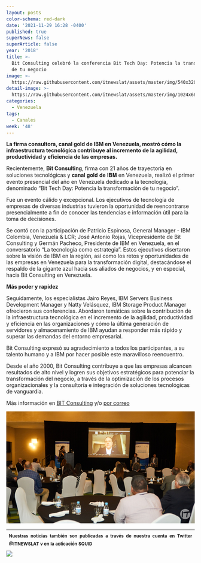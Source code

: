 ```yaml
---
layout: posts
color-schema: red-dark
date: '2021-11-29 16:28 -0400'
published: true
superNews: false
superArticle: false
year: '2018'
title: >-
  Bit Consulting celebró la conferencia Bit Tech Day: Potencia la transformación
  de tu negocio
image: >-
  https://raw.githubusercontent.com/itnewslat/assets/master/img/540x320/bitconsulting-p.jpg
detail-image: >-
  https://raw.githubusercontent.com/itnewslat/assets/master/img/1024x680/bitconsulting-g.jpg
categories:
  - Venezuela
tags:
  - Canales
week: '48'
---
```

**La firma consultora, canal gold de IBM en Venezuela, mostró cómo la infraestructura tecnológica contribuye al incremento de la agilidad, productividad y eficiencia de las empresas.**

Recientemente, 𝐁𝐢𝐭 𝐂𝐨𝐧𝐬𝐮𝐥𝐭𝐢𝐧𝐠, firma con 21 años de trayectoria en soluciones tecnológicas y 𝐜𝐚𝐧𝐚𝐥 𝐠𝐨𝐥𝐝 𝐝𝐞 𝐈𝐁𝐌 en Venezuela, realizó el primer evento presencial del año en Venezuela dedicado a la tecnología, denominado “Bit Tech Day: Potencia la transformación de tu negocio”.

Fue un evento cálido y excepcional. Los ejecutivos de tecnología de empresas de diversas industrias tuvieron la oportunidad de reencontrarse presencialmente a fin de conocer las tendencias e información útil para la toma de decisiones.

Se contó con la participación de Patricio Espinosa, General Manager - IBM Colombia, Venezuela & LCR; José Antonio Rojas, Vicepresidente de Bit Consulting y Germán Pacheco, Presidente de IBM en Venezuela, en el conversatorio “La tecnología como estrategia”. Estos ejecutivos disertaron sobre la visión de IBM en la región, así como los retos y oportunidades de las empresas en Venezuela para la transformación digital, destacándose el respaldo de la gigante azul hacia sus aliados de negocios, y en especial, hacia Bit Consulting en Venezuela.

**Más poder y rapidez**

Seguidamente, los especialistas Jairo Reyes, IBM Servers Business Development Manager y Natty Velásquez, IBM Storage Product Manager ofrecieron sus conferencias. Abordaron temáticas sobre la contribución de la infraestructura tecnológica en el incremento de la agilidad, productividad y eficiencia en las organizaciones y cómo la última generación de servidores y almacenamiento de IBM ayudan a responder más rápido y superar las demandas del entorno empresarial.

Bit Consulting expresó su agradecimiento a todos los participantes, a su talento humano y a IBM por hacer posible este maravilloso reencuentro.

Desde el año 2000, Bit Consulting contribuye a que las empresas alcancen resultados de alto nivel y logren sus objetivos estratégicos para potenciar la transformación del negocio, a través de la optimización de los procesos organizacionales y la consultoría e integración de soluciones tecnológicas de vanguardia. 

Más información en [BIT Consulting](http://www.bitconsulting.com.ve) y/o [por correo](mailto://gcalderon@bitconsultingusa.net) 

![](https://raw.githubusercontent.com/itnewslat/assets/master/img/540x320/bitconsulting-p.jpg)

<table style="height: 42px;" width="569">
<tbody>
<tr>
<td style="text-align: justify;"><sub><strong>Nuestras noticias también son publicadas a través de nuestra cuenta en Twitter <a href="https://twitter.com/itnewslat?lang=es">@ITNEWSLAT</a> y en la aplicación <a href="https://squidapp.co/en/">SQUID</a></strong></sub></td>
</tr>
</tbody>
</table>

<img src="https://tracker.metricool.com/c3po.jpg?hash=56f88a41e39ab42c063cc51676587a04"/>